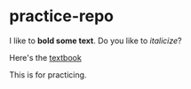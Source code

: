 # practice-repo

I like to **bold some text**. Do you like to _italicize_?

Here's the  [textbook](https://data-sci-2021.github.io/r4ds)

This is for practicing.

